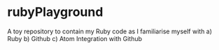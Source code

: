 # rubyPlayground
A toy repository to contain my Ruby code as I familiarise myself with
a) Ruby
b) Github
c) Atom Integration with Github
